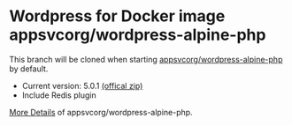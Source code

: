 # Wordpress for Docker image appsvcorg/wordpress-alpine-php

This branch will be cloned when starting [appsvcorg/wordpress-alpine-php](https://hub.docker.com/r/appsvcorg/wordpress-alpine-php/) by default.

- Current version: 5.0.1 [(offical zip)](https://wordpress.org/wordpress-5.0.1.zip)
- Include Redis plugin

[More Details](https://hub.docker.com/r/appsvcorg/wordpress-alpine-php/) of appsvcorg/wordpress-alpine-php.